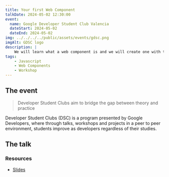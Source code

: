 ```yaml
---
title: Your first Web Component
talkDate: 2024-05-02 12:30:00
event:
  name: Google Developer Student Club Valencia
  dateStart: 2024-05-02
  dateEnd: 2024-05-02
img: ../../../../public/assets/events/gdsc.png
imgAlt: GDSC logo
description: |
    We will learn what a web component is and we will create one with the Lit library (5.7KB) so that you can take it to use it in any project regardless of the framework.
tags:
    - Javascript
    - Web Components
    - Workshop
---
```


## The event

> Developer Student Clubs aim to bridge the gap between theory and practice

Developer Student Clubs (DSC) is a program presented by Google Developers, where through talks, workshops and projects in a peer to peer environment, students improve as developers regardless of their studies.

## The talk

### Resources

- [Slides](https://docs.google.com/presentation/d/1LPeKGoNf5BII56rUehYjvVmEOBguBkkfL-eyO8ZK4Y0/edit?usp=sharing&resourcekey=0-3WbGBITKWNPTFqKoPOv0UQ)
